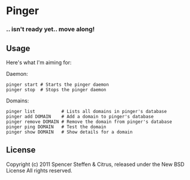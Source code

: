 Pinger
======


### .. isn't ready yet.. move along!



Usage
-----

Here's what I'm aiming for:


Daemon:

    pinger start # Starts the pinger daemon
    pinger stop  # Stops the pinger daemon

Domains:

    pinger list          # Lists all domains in pinger's database
    pinger add DOMAIN    # Add a domain to pinger's database
    pinger remove DOMAIN # Remove the domain from pinger's database
    pinger ping DOMAIN   # Test the domain
    pinger show DOMAIN   # Show details for a domain
        


License
-------

Copyright (c) 2011 Spencer Steffen & Citrus, released under the New BSD License All rights reserved.
